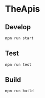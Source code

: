 # TheApis

## Develop

```bash
npm run start
```

## Test

```bash
npm run test
```

## Build

```bash
npm run build
```
